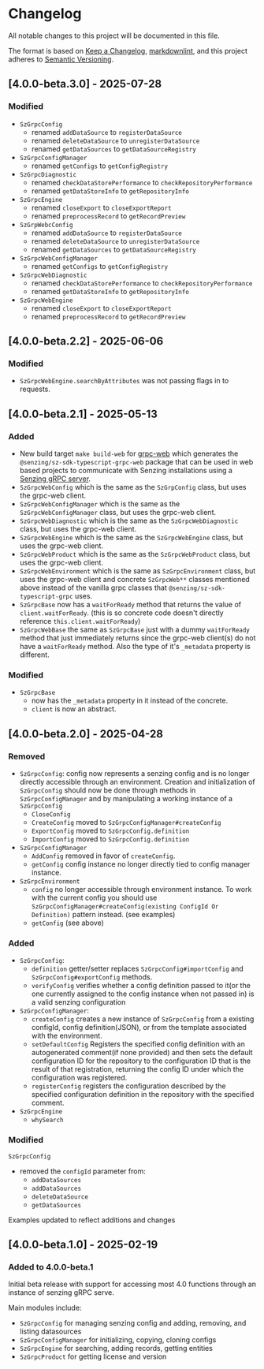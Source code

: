 # Changelog

All notable changes to this project will be documented in this file.

The format is based on [Keep a Changelog], [markdownlint],
and this project adheres to [Semantic Versioning].

## [4.0.0-beta.3.0] - 2025-07-28

### Modified

- `SzGrpcConfig`
  - renamed `addDataSource` to `registerDataSource`
  - renamed `deleteDataSource` to `unregisterDataSource`
  - renamed `getDataSources` to `getDataSourceRegistry`
- `SzGrpcConfigManager`
  - renamed `getConfigs` to `getConfigRegistry`
- `SzGrpcDiagnostic`
  - renamed `checkDataStorePerformance` to `checkRepositoryPerformance`
  - renamed `getDataStoreInfo` to `getRepositoryInfo`
- `SzGrpcEngine`
  - renamed `closeExport` to `closeExportReport`
  - renamed `preprocessRecord` to `getRecordPreview`
- `SzGrpWebcConfig`
  - renamed `addDataSource` to `registerDataSource`
  - renamed `deleteDataSource` to `unregisterDataSource`
  - renamed `getDataSources` to `getDataSourceRegistry`
- `SzGrpcWebConfigManager`
  - renamed `getConfigs` to `getConfigRegistry`
- `SzGrpcWebDiagnostic`
  - renamed `checkDataStorePerformance` to `checkRepositoryPerformance`
  - renamed `getDataStoreInfo` to `getRepositoryInfo`
- `SzGrpcWebEngine`
  - renamed `closeExport` to `closeExportReport`
  - renamed `preprocessRecord` to `getRecordPreview`

## [4.0.0-beta.2.2] - 2025-06-06

### Modified

- `SzGrpcWebEngine.searchByAttributes` was not passing flags in to requests.

## [4.0.0-beta.2.1] - 2025-05-13

### Added

- New build target `make build-web` for [grpc-web](https://github.com/grpc/grpc-web) which generates the `@senzing/sz-sdk-typescript-grpc-web` package that can be used in web based projects to communicate with Senzing installations using a [Senzing gRPC server](https://github.com/senzing-garage/serve-grpc).
- `SzGrpcWebConfig` which is the same as the `SzGrpConfig` class, but uses the grpc-web client.
- `SzGrpcWebConfigManager` which is the same as the `SzGrpcWebConfigManager` class, but uses the grpc-web client.
- `SzGrpcWebDiagnostic` which is the same as the `SzGrpcWebDiagnostic` class, but uses the grpc-web client.
- `SzGrpcWebEngine` which is the same as the `SzGrpcWebEngine` class, but uses the grpc-web client.
- `SzGrpcWebProduct` which is the same as the `SzGrpcWebProduct` class, but uses the grpc-web client.
- `SzGrpcWebEnvironment` which is the same as `SzGrpcEnvironment` class, but uses the grpc-web client and concrete `SzGrpcWeb**` classes mentioned above instead of the vanilla grpc classes that `@senzing/sz-sdk-typescript-grpc` uses.
- `SzGrpcBase` now has a `waitForReady` method that returns the value of `client.waitForReady`. (this is so concrete code doesn't directly reference `this.client.waitForReady`)
- `SzGrpcWebBase` the same as `SzGrpcBase` just with a dummy `waitForReady` method that just immediately returns since the grpc-web client(s) do not have a `waitForReady` method. Also the type of it's `_metadata` property is different.

### Modified

- `SzGrpcBase`
  - now has the `_metadata` property in it instead of the concrete.
  - `client` is now an abstract.

## [4.0.0-beta.2.0] - 2025-04-28

### Removed

- `SzGrpcConfig`: config now represents a senzing config and is no longer directly accessible through an environment. Creation and initialization of `SzGrpcConfig` should now be done through methods in `SzGrpcConfigManager` and by manipulating a working instance of a `SzGrpcConfig`
  - `CloseConfig`
  - `CreateConfig` moved to `SzGrpcConfigManager#createConfig`
  - `ExportConfig` moved to `SzGrpcConfig.definition`
  - `ImportConfig` moved to `SzGrpcConfig.definition`
- `SzGrpcConfigManager`
  - `AddConfig` removed in favor of `createConfig`.
  - `getConfig` config instance no longer directly tied to config manager instance.
- `SzGrpcEnvironment`
  - `config` no longer accessible through environment instance. To work with the current config you should use `SzGrpcConfigManager#createConfig(existing ConfigId Or Definition)` pattern instead. (see examples)
  - `getConfig` (see above)

### Added

- `SzGrpcConfig`:
  - `definition` getter/setter replaces `SzGrpcConfig#importConfig` and `SzGrpcConfig#exportConfig` methods.
  - `verifyConfig` verifies whether a config definition passed to it(or the one currently assigned to the config instance when not passed in) is a valid senzing configuration
- `SzGrpcConfigManager`:
  - `createConfig` creates a new instance of `SzGrpcConfig` from a existing configId, config definition(JSON), or from the template associated with the environment.
  - `setDefaultConfig` Registers the specified config definition with an autogenerated comment(if none provided) and then sets the default configuration ID for the repository to the configuration ID that is the result of that registration, returning the config ID under which the configuration was registered.
  - `registerConfig` registers the configuration described by the specified configuration definition in the repository with the specified comment.
- `SzGrpcEngine`
  - `whySearch`

### Modified

`SzGrpcConfig`

- removed the `configId` parameter from:
  - `addDataSources`
  - `addDataSources`
  - `deleteDataSource`
  - `getDataSources`

Examples updated to reflect additions and changes

## [4.0.0-beta.1.0] - 2025-02-19

### Added to 4.0.0-beta.1

Initial beta release with support for accessing most 4.0 functions through
an instance of senzing gRPC serve.

Main modules include:

- `SzGrpcConfig` for managing senzing config and adding, removing, and listing datasources
- `SzGrpcConfigManager` for initializing, copying, cloning configs
- `SzGrpcEngine` for searching, adding records, getting entities
- `SzGrpcProduct` for getting license and version

[Keep a Changelog]: https://keepachangelog.com/en/1.0.0/
[markdownlint]: https://dlaa.me/markdownlint/
[Semantic Versioning]: https://semver.org/spec/v2.0.0.html
